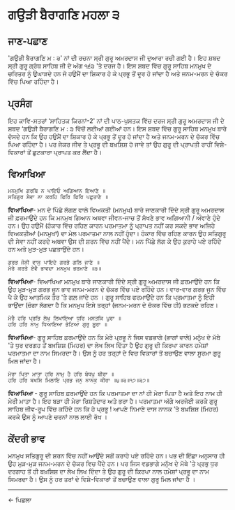 # **ਗਉੜੀ ਬੈਰਾਗਣਿ ਮਹਲਾ ੩**

## **ਜਾਣ-ਪਛਾਣ**
'ਗਉੜੀ ਬੈਰਾਗਣਿ ਮ : ੩' ਨਾਂ ਦੀ ਰਚਨਾ ਸ੍ਰੀ ਗੁਰੂ ਅਮਰਦਾਸ ਜੀ ਦੁਆਰਾ ਰਚੀ ਗਈ ਹੈ। ਇਹ ਸ਼ਬਦ ਸ੍ਰੀ ਗੁਰੂ ਗ੍ਰੰਥ ਸਾਹਿਬ ਜੀ ਦੇ ਅੰਗ ੧੬੩ 'ਤੇ ਦਰਜ ਹੈ। ਇਸ ਸ਼ਬਦ ਵਿੱਚ ਗੁਰੂ ਸਾਹਿਬ ਮਨਮੁਖ ਦੇ ਚਰਿਤਰ ਨੂੰ ਉਘਾੜਦੇ ਹਨ ਜੋ ਹਉਮੈਂ ਦਾ ਸ਼ਿਕਾਰ ਹੋ ਕੇ ਪ੍ਰਭੂ ਤੋਂ ਦੂਰ ਹੋ ਜਾਂਦਾ ਹੈ ਅਤੇ ਜਨਮ-ਮਰਨ ਦੇ ਚੱਕਰ ਵਿੱਚ ਪਿਆ ਰਹਿੰਦਾ ਹੈ।

## **ਪ੍ਰਸੰਗ**

ਇਹ ਕਾਵਿ-ਸਤਰਾਂ ‘ਸਾਹਿਤਕ ਕਿਰਨਾਂ-2' ਨਾਂ ਦੀ ਪਾਠ-ਪੁਸਤਕ ਵਿੱਚ ਦਰਜ ਸ੍ਰੀ ਗੁਰੂ ਅਮਰਦਾਸ ਜੀ ਦੇ ਸ਼ਬਦ ‘ਗਉੜੀ ਬੈਰਾਗਣਿ ਮ : ੩ ਵਿੱਚੋਂ ਲਈਆਂ ਗਈਆਂ ਹਨ। ਇਸ ਸ਼ਬਦ ਵਿੱਚ ਗੁਰੂ ਸਾਹਿਬ ਮਨਮੁਖ ਬਾਰੇ ਦੱਸਦੇ ਹਨ ਕਿ ਉਹ ਹਉਮੈਂ ਦਾ ਸ਼ਿਕਾਰ ਹੋ ਕੇ ਪ੍ਰਭੂ ਤੋਂ ਦੂਰ ਹੋ ਜਾਂਦਾ ਹੈ ਅਤੇ ਜਨਮ-ਮਰਨ ਦੇ ਚੱਕਰ ਵਿੱਚ ਪਿਆ ਰਹਿੰਦਾ ਹੈ। ਪਰ ਜੇਕਰ ਜੀਵ ਤੇ ਪ੍ਰਭੂ ਦੀ ਬਖ਼ਸ਼ਿਸ਼ ਹੋ ਜਾਵੇ ਤਾਂ ਉਹ ਗੁਰੂ ਦੀ ਪ੍ਰਾਪਤੀ ਰਾਹੀਂ ਵਿਸ਼ੇ-ਵਿਕਾਰਾਂ ਤੋਂ ਛੁਟਕਾਰਾ ਪ੍ਰਾਪਤ ਕਰ ਲੈਂਦਾ ਹੈ।

## **ਵਿਆਖਿਆ**

```
ਮਨਮੁਖਿ ਗਰਬਿ ਨ ਪਾਇਓ ਅਗਿਆਨ ਇਆਣੇ ॥
ਸਤਿਗੁਰ ਸੇਵਾ ਨਾ ਕਰਹਿ ਫਿਰਿ ਫਿਰਿ ਪਛੁਤਾਣੇ ॥
```


**ਵਿਆਖਿਆ**- ਮਨ ਦੇ ਪਿੱਛੇ ਲੱਗਣ ਵਾਲੇ ਵਿਅਕਤੀ (ਮਨਮੁਖ) ਬਾਰੇ ਜਾਣਕਾਰੀ ਦਿੰਦੇ ਸ੍ਰੀ ਗੁਰੂ ਅਮਰਦਾਸ ਜੀ ਫ਼ਰਮਾਉਂਦੇ ਹਨ ਕਿ ਮਨਮੁਖ ਗਿਆਨ ਅਥਵਾ ਜੀਵਨ-ਜਾਚ ਤੋਂ ਸੱਖਣੇ ਭਾਵ ਅਗਿਆਨੀ / ਅੰਵਾਣੇ ਹੁੰਦੇ ਹਨ। ਉਹ ਹਉਮੈਂ (ਹੰਕਾਰ ਵਿੱਚ ਰਹਿਣ ਕਾਰਨ ਪਰਮਾਤਮਾ ਨੂੰ ਪ੍ਰਾਪਤ ਨਹੀਂ ਕਰ ਸਕਦੇ ਭਾਵ ਅਜਿਹੇ ਵਿਅਕਤੀਆਂ (ਮਨਮੁਖਾਂ) ਦਾ ਮੇਲ ਪਰਮਾਤਮਾ ਨਾਲ ਨਹੀਂ ਹੁੰਦਾ। ਹੰਕਾਰ ਵਿੱਚ ਰਹਿਣ ਕਾਰਨ ਉਹ ਸਤਿਗੁਰੂ ਦੀ ਸੇਵਾ ਨਹੀਂ ਕਰਦੇ ਅਥਵਾ ਉਸ ਦੀ ਸ਼ਰਨ ਵਿੱਚ ਨਹੀਂ ਪੈਂਦੇ। ਮਨ ਪਿੱਛੇ ਲੱਗ ਕੇ ਉਹ ਕੁਰਾਹੇ ਪਏ ਰਹਿੰਦੇ ਹਨ ਅਤੇ ਮੁੜ-ਮੁੜ ਪਛਤਾਉਂਦੇ ਹਨ।

```
ਗਰਭ ਜੋਨੀ ਵਾਸੁ ਪਾਇਦੇ ਗਰਭੇ ਗਲਿ ਜਾਣੇ ॥
ਮੇਰੇ ਕਰਤੇ ਏਵੈ ਭਾਵਦਾ ਮਨਮੁਖ ਭਰਮਾਣੇ ॥੩॥
```

**ਵਿਆਖਿਆ**- ਵਿਆਖਿਆ ਮਨਮੁਖ ਬਾਰੇ ਜਾਣਕਾਰੀ ਦਿੰਦੇ ਸ੍ਰੀ ਗੁਰੂ ਅਮਰਦਾਸ ਜੀ ਫ਼ਰਮਾਉਂਦੇ ਹਨ ਕਿ ਉਹ ਮੁੜ-ਮੁੜ ਗਰਭ ਜੂਨ ਭਾਵ ਜਨਮ-ਮਰਨ ਦੇ ਚੱਕਰ ਵਿੱਚ ਪਏ ਰਹਿੰਦੇ ਹਨ। ਵਾਰ-ਵਾਰ ਗਰਭ ਜੂਨ ਵਿੱਚ ਪੈ ਕੇ ਉਹ ਆਤਮਿਕ ਤੌਰ 'ਤੇ ਗਲ਼ ਜਾਂਦੇ ਹਨ । ਗੁਰੂ ਸਾਹਿਬ ਫਰਮਾਉਂਦੇ ਹਨ ਕਿ ਪ੍ਰਮਾਤਮਾ ਨੂੰ ਇਹੀ ਭਾਉਂਦਾ (ਚੰਗਾ ਲੱਗਦਾ ਹੈ ਕਿ ਮਨਮੁਖ ਇਸੇ ਤਰ੍ਹਾਂ (ਜਨਮ-ਮਰਨ ਦੇ ਚੱਕਰ ਵਿੱਚ ਹੀ) ਭਟਕਦੇ ਰਹਿਣ।

```
ਮੇਰੈ ਹਰਿ ਪ੍ਰਭਿ ਲੇਖੁ ਲਿਖਾਇਆ ਧੁਰਿ ਮਸਤਕਿ ਪੂਰਾ ॥
ਹਰਿ ਹਰਿ ਨਾਮੁ ਧਿਆਇਆ ਭੇਟਿਆ ਗੁਰੁ ਸੂਰਾ ॥
```
**ਵਿਆਖਿਆ**- ਗੁਰੂ ਸਾਹਿਬ ਫ਼ਰਮਾਉਂਦੇ ਹਨ ਕਿ ਮੇਰੇ ਪ੍ਰਭੂ ਨੇ ਜਿਸ ਵਡਭਾਗੇ (ਭਾਗਾਂ ਵਾਲੇ) ਮਨੁੱਖ ਦੇ ਮੱਥੇ 'ਤੇ ਧੁਰ ਦਰਗਹ ਤੋਂ ਬਖ਼ਸ਼ਿਸ਼ (ਮਿਹਰ) ਦਾ ਲੇਖ ਲਿਖ ਦਿੱਤਾ ਹੈ ਉਹ ਗੁਰੂ ਦੀ ਕਿਰਪਾ ਕਾਰਨ ਹਮੇਸ਼ਾਂ ਪਰਮਾਤਮਾ ਦਾ ਨਾਮ ਸਿਮਰਦਾ ਹੈ। ਉਸ ਨੂੰ ਹਰ ਤਰ੍ਹਾਂ ਦੇ ਵਿਚ ਵਿਕਾਰਾਂ ਤੋਂ ਬਚਾਉਣ ਵਾਲਾ ਸੂਰਮਾ ਗੁਰੂ ਮਿਲ ਜਾਂਦਾ ਹੈ।

```
ਮੇਰਾ ਪਿਤਾ ਮਾਤਾ ਹਰਿ ਨਾਮੁ ਹੈ ਹਰਿ ਬੰਧਪੁ ਬੀਰਾ ॥
ਹਰਿ ਹਰਿ ਬਖਸਿ ਮਿਲਾਇ ਪ੍ਰਭ ਜਨੁ ਨਾਨਕੁ ਕੀਰਾ ॥੪॥੩॥੧੭॥੩੭॥
```
**ਵਿਆਖਿਆ** - ਗੁਰੂ ਸਾਹਿਬ ਫ਼ਰਮਾਉਂਦੇ ਹਨ ਕਿ ਪਰਮਾਤਮਾ ਦਾ ਨਾਂ ਹੀ ਮੇਰਾ ਪਿਤਾ ਹੈ ਅਤੇ ਇਹ ਨਾਮ ਹੀ ਮੇਰੀ ਮਾਤਾ ਹੈ। ਇਹ ਬੜਾ ਹੀ ਮੇਰਾ ਰਿਸ਼ਤੇਦਾਰ ਅਤੇ ਭਰਾ ਹੈ। ਪਰਮਾਤਮਾ ਅੱਗੇ ਅਰਜੋਈ ਕਰਕੇ ਗੁਰੂ ਸਾਹਿਬ ਜੀਵ-ਰੂਪ ਵਿੱਚ ਕਹਿੰਦੇ ਹਨ ਕਿ ਹੇ ਪ੍ਰਭੂ ! ਆਪਣੇ ਨਿਮਾਣੇ ਦਾਸ ਨਾਨਕ ’ਤੇ ਬਖ਼ਸ਼ਿਸ਼ (ਮਿਹਰ) ਕਰਕੇ ਉਸ ਨੂੰ ਆਪਣੇ ਚਰਨਾਂ ਨਾਲ ਲਾਈ ਰੱਖ ।

## **ਕੇਂਦਰੀ ਭਾਵ**

ਮਨਮੁਖ ਸਤਿਗੁਰੂ ਦੀ ਸ਼ਰਨ ਵਿੱਚ ਨਹੀਂ ਆਉਂਦੇ ਸਗੋਂ ਕਰਾਹੇ ਪਏ ਰਹਿੰਦੇ ਹਨ। ਪਭ ਦੀ ਇੱਛਾ ਅਨੁਸਾਰ ਹੀ ਉਹ ਮੁੜ-ਮੁੜ ਜਨਮ-ਮਰਨ ਦੇ ਚੱਕਰ ਵਿਚ ਪੈਂਦੇ ਹਨ। ਪਰ ਜਿਸ ਵਡਭਾਗੇ ਮਨੁੱਖ ਦੇ ਮੱਥੇ 'ਤੇ ਪ੍ਰਭੁ ਧੁਰ ਦਰਗਾਹ ਤੋਂ ਹੀ ਬਖ਼ਸ਼ਿਸ਼ ਦਾ ਲੇਖ ਲਿਖ ਦਿੰਦਾ ਤੇ ਉਹ ਗੁਰੂ ਦੀ ਕਿਰਪਾ ਨਾਲ ਹਮੇਸ਼ਾਂ ਪ੍ਰਭੂ ਦਾ ਨਾਮ ਸਿਮਰਦਾ ਹੈ। ਉਸ ਨੂੰ ਹਰ ਤਰਾਂ ਦੇ ਵਿਸ਼ੇ-ਵਿਕਾਰਾਂ ਤੋਂ ਬਚਾਉਣ ਵਾਲਾ ਗੁਰੂ ਮਿਲ ਜਾਂਦਾ ਹੈ ।

----
<a class="anchor" onclick="window.history.back()"> &larr; ਪਿਛਲਾ </a>